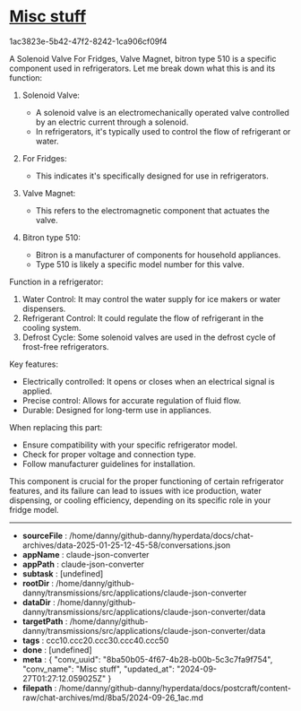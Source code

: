 # [Misc stuff](https://claude.ai/chat/8ba50b05-4f67-4b28-b00b-5c3c7fa9f754)

1ac3823e-5b42-47f2-8242-1ca906cf09f4

 A Solenoid Valve For Fridges, Valve Magnet, bitron type 510 is a specific component used in refrigerators. Let me break down what this is and its function:

1. Solenoid Valve:
   - A solenoid valve is an electromechanically operated valve controlled by an electric current through a solenoid.
   - In refrigerators, it's typically used to control the flow of refrigerant or water.

2. For Fridges:
   - This indicates it's specifically designed for use in refrigerators.

3. Valve Magnet:
   - This refers to the electromagnetic component that actuates the valve.

4. Bitron type 510:
   - Bitron is a manufacturer of components for household appliances.
   - Type 510 is likely a specific model number for this valve.

Function in a refrigerator:
1. Water Control: It may control the water supply for ice makers or water dispensers.
2. Refrigerant Control: It could regulate the flow of refrigerant in the cooling system.
3. Defrost Cycle: Some solenoid valves are used in the defrost cycle of frost-free refrigerators.

Key features:
- Electrically controlled: It opens or closes when an electrical signal is applied.
- Precise control: Allows for accurate regulation of fluid flow.
- Durable: Designed for long-term use in appliances.

When replacing this part:
- Ensure compatibility with your specific refrigerator model.
- Check for proper voltage and connection type.
- Follow manufacturer guidelines for installation.

This component is crucial for the proper functioning of certain refrigerator features, and its failure can lead to issues with ice production, water dispensing, or cooling efficiency, depending on its specific role in your fridge model.

---

* **sourceFile** : /home/danny/github-danny/hyperdata/docs/chat-archives/data-2025-01-25-12-45-58/conversations.json
* **appName** : claude-json-converter
* **appPath** : claude-json-converter
* **subtask** : [undefined]
* **rootDir** : /home/danny/github-danny/transmissions/src/applications/claude-json-converter
* **dataDir** : /home/danny/github-danny/transmissions/src/applications/claude-json-converter/data
* **targetPath** : /home/danny/github-danny/transmissions/src/applications/claude-json-converter/data
* **tags** : ccc10.ccc20.ccc30.ccc40.ccc50
* **done** : [undefined]
* **meta** : {
  "conv_uuid": "8ba50b05-4f67-4b28-b00b-5c3c7fa9f754",
  "conv_name": "Misc stuff",
  "updated_at": "2024-09-27T01:27:12.059025Z"
}
* **filepath** : /home/danny/github-danny/hyperdata/docs/postcraft/content-raw/chat-archives/md/8ba5/2024-09-26_1ac.md